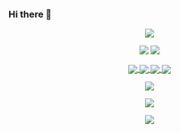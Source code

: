 ### Hi there 👋

<!--
**WangScaler/wangscaler** is a ✨ _special_ ✨ repository because its `README.md` (this file) appears on your GitHub profile.

Here are some ideas to get you started:

- 🔭 I’m currently working on ...
- 🌱 I’m currently learning ...
- 👯 I’m looking to collaborate on ...
- 🤔 I’m looking for help with ...
- 💬 Ask me about ...
- 📫 How to reach me: ...
- 😄 Pronouns: ...
- ⚡ Fun fact: ...
-->
<p align = "center">
 <img src="https://activity-graph.herokuapp.com/graph?username=wangscaler&theme=redical">
</p>

<p align = "center">
  <img src = "https://github-readme-stats.vercel.app/api?username=wangscaler&count_private=true&show_icons=true&theme=tokyonight&line_height=27">
  <img src = "https://github-readme-stats.vercel.app/api/top-langs/?username=wangscaler&theme=tokyonight">
</p>

<p align = "center">
<a href="https://github.com/wangscaler/myblog">
  <img align="center" src="https://github-readme-stats.vercel.app/api/pin/?username=wangscaler&repo=myblog&theme=tokyonight" />
</a>
<a href="https://github.com/wangscaler/python-wenzimaoxian ">
  <img align="center" src="https://github-readme-stats.vercel.app/api/pin/?username=wangscaler&repo=python-wenzimaoxian &theme=tokyonight" />
</a>
<a href="https://github.com/wangscaler/emqx-exproto-python-sdk">
  <img align="center" src="https://github-readme-stats.vercel.app/api/pin/?username=wangscaler&repo=emqx-exproto-python-sdk&theme=tokyonight" />
</a>
<a href="https://github.com/wangscaler/emqx-extension-examples">
  <img align="center" src="https://github-readme-stats.vercel.app/api/pin/?username=wangscaler&repo=emqx-extension-examples&theme=tokyonight" />
</a>
</p>
<p align = "center">
  <img src = "https://github-readme-streak-stats.herokuapp.com/?user=wangscaler&theme=tokyonight">
</p>

<p align = "center">
  <img src = "https://github-profile-trophy.vercel.app/?username=wangscaler&theme=tokyonight">
</p>
<p align = "center">
  <img src = "https://komarev.com/ghpvc/?username=wangscaler">
</p>

